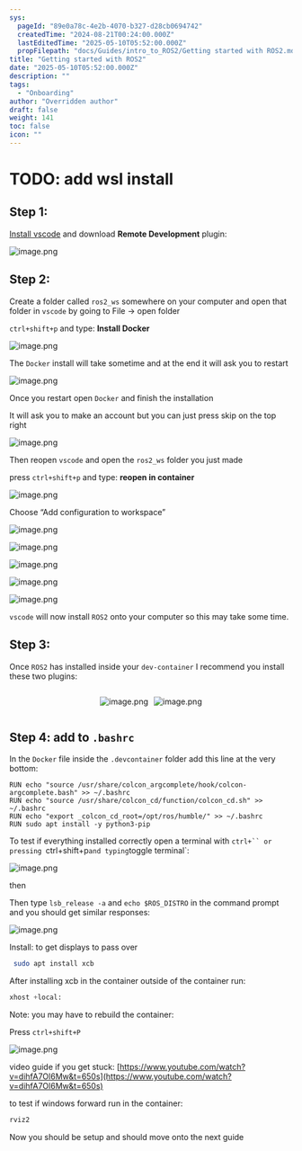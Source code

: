 ```yaml
---
sys:
  pageId: "89e0a78c-4e2b-4070-b327-d28cb0694742"
  createdTime: "2024-08-21T00:24:00.000Z"
  lastEditedTime: "2025-05-10T05:52:00.000Z"
  propFilepath: "docs/Guides/intro_to_ROS2/Getting started with ROS2.md"
title: "Getting started with ROS2"
date: "2025-05-10T05:52:00.000Z"
description: ""
tags:
  - "Onboarding"
author: "Overridden author"
draft: false
weight: 141
toc: false
icon: ""
---
```


# TODO: add wsl install

## Step 1:

[Install vscode](https://code.visualstudio.com/download) and download **Remote Development** plugin:

![image.png](https://prod-files-secure.s3.us-west-2.amazonaws.com/d518164a-d88e-44d1-a4ee-3adb3bd8bce0/efb52993-1881-4a40-b95e-6f020334f022/image.png?X-Amz-Algorithm=AWS4-HMAC-SHA256&X-Amz-Content-Sha256=UNSIGNED-PAYLOAD&X-Amz-Credential=ASIAZI2LB466YPGJ2HCM%2F20250518%2Fus-west-2%2Fs3%2Faws4_request&X-Amz-Date=20250518T210717Z&X-Amz-Expires=3600&X-Amz-Security-Token=IQoJb3JpZ2luX2VjEMT%2F%2F%2F%2F%2F%2F%2F%2F%2F%2FwEaCXVzLXdlc3QtMiJIMEYCIQD7NrjEJr2DWvqCsqpuFQhV2t1KPknL%2F7TCrKkD%2FvBs1AIhAMHYlBQo0T0OhtVYXuy7S%2B85U5adqhWSl8Vd5SEdqercKv8DCHwQABoMNjM3NDIzMTgzODA1IgxZntpeM1YucKbifnMq3ANecFfpzQxvw6vKp3Utwr4SS2mXuAU7v%2F9OlY7mxEeWNwmZaCPE07lglM3%2FOXXQXNvjOeCbTt%2BWyZk7yyYB6y%2BeWslFLM2cQNDrf3anIGssqqC1p1b%2BcmqkgDRp%2B6sRz6InOjihY79X76QXrFP3Tadd9NetyXKVNEbxh1lKFuEw8bQXN3%2FKHZK%2BIstXWtjk3hlWuXl9DTspEcmfIMg7TFXNJ7N2vM%2FsEb%2FZXU4bt67WBNPa%2B9DgRoqHawxOMcFG%2FB3JXDeg02yYt8MGUP2tiw%2BsqoL4wlPanRnurHYYZ4ryZPLVF5BAWHnaW4E27EZmdpPCG6NdNTQBuuBlDiVNEy3W8gX6emct4nB%2BAL9FhYk2ZvUzCfH1dWsUaC0fxdIz7xiS6zJUHnIpFdwr2HUGlQ9BW3BA%2FfZw8KZe9JiLSTTB76r4QkABksrgzbvyTVbKSofT7BHF6wUOADwD1DdmrEpYPEwsvm9OSrvO4HJIKX0ScbeJ9B3feFDRemHORwP3P03Ouve7GgKMyUrFGsKggM78z2mY1gkTY3DR4iGUt%2BTQDdEEVUqFJ5oKsZFp%2FOJLbDiW1dd0Vj1OF6nhhuQC96%2Bwji1zPZYvSIUXSRXgrMhNM8yhJdIXSM64pZ3lezDo56jBBjqkAVzWPrfMJ%2FcMfRbIy5KrJBgAN9Jyj3BIxwfnEfBwGjyuMiUp%2FAe469CkflnOxysExlBCiMvRn4isu69tfI5QB5Do8LdrEZu3wo73NFGQ%2Ft39yuT70S%2BEjf1DurFt%2FzNJPdA3ztWpO3dACqX39qAm7sDJi78OePMPOzUNPgWguNI3Apsvfj9qu7fr%2BdmuvrtefhfM4vScyrfA6vdahUhaYhIncohy&X-Amz-Signature=4cc64b0d9fb396ab09930cb4f08ad3eb81a408dd4dfda852e9d5aeeac3752d2c&X-Amz-SignedHeaders=host&x-id=GetObject)

## Step 2:

Create a folder called `ros2_ws` somewhere on your computer and open that folder in `vscode` by going to File → open folder 

`ctrl+shift+p` and type: **Install Docker**

![image.png](https://prod-files-secure.s3.us-west-2.amazonaws.com/d518164a-d88e-44d1-a4ee-3adb3bd8bce0/2269dc0e-1cd5-47ff-bceb-c04ad9b2eab0/image.png?X-Amz-Algorithm=AWS4-HMAC-SHA256&X-Amz-Content-Sha256=UNSIGNED-PAYLOAD&X-Amz-Credential=ASIAZI2LB466YPGJ2HCM%2F20250518%2Fus-west-2%2Fs3%2Faws4_request&X-Amz-Date=20250518T210717Z&X-Amz-Expires=3600&X-Amz-Security-Token=IQoJb3JpZ2luX2VjEMT%2F%2F%2F%2F%2F%2F%2F%2F%2F%2FwEaCXVzLXdlc3QtMiJIMEYCIQD7NrjEJr2DWvqCsqpuFQhV2t1KPknL%2F7TCrKkD%2FvBs1AIhAMHYlBQo0T0OhtVYXuy7S%2B85U5adqhWSl8Vd5SEdqercKv8DCHwQABoMNjM3NDIzMTgzODA1IgxZntpeM1YucKbifnMq3ANecFfpzQxvw6vKp3Utwr4SS2mXuAU7v%2F9OlY7mxEeWNwmZaCPE07lglM3%2FOXXQXNvjOeCbTt%2BWyZk7yyYB6y%2BeWslFLM2cQNDrf3anIGssqqC1p1b%2BcmqkgDRp%2B6sRz6InOjihY79X76QXrFP3Tadd9NetyXKVNEbxh1lKFuEw8bQXN3%2FKHZK%2BIstXWtjk3hlWuXl9DTspEcmfIMg7TFXNJ7N2vM%2FsEb%2FZXU4bt67WBNPa%2B9DgRoqHawxOMcFG%2FB3JXDeg02yYt8MGUP2tiw%2BsqoL4wlPanRnurHYYZ4ryZPLVF5BAWHnaW4E27EZmdpPCG6NdNTQBuuBlDiVNEy3W8gX6emct4nB%2BAL9FhYk2ZvUzCfH1dWsUaC0fxdIz7xiS6zJUHnIpFdwr2HUGlQ9BW3BA%2FfZw8KZe9JiLSTTB76r4QkABksrgzbvyTVbKSofT7BHF6wUOADwD1DdmrEpYPEwsvm9OSrvO4HJIKX0ScbeJ9B3feFDRemHORwP3P03Ouve7GgKMyUrFGsKggM78z2mY1gkTY3DR4iGUt%2BTQDdEEVUqFJ5oKsZFp%2FOJLbDiW1dd0Vj1OF6nhhuQC96%2Bwji1zPZYvSIUXSRXgrMhNM8yhJdIXSM64pZ3lezDo56jBBjqkAVzWPrfMJ%2FcMfRbIy5KrJBgAN9Jyj3BIxwfnEfBwGjyuMiUp%2FAe469CkflnOxysExlBCiMvRn4isu69tfI5QB5Do8LdrEZu3wo73NFGQ%2Ft39yuT70S%2BEjf1DurFt%2FzNJPdA3ztWpO3dACqX39qAm7sDJi78OePMPOzUNPgWguNI3Apsvfj9qu7fr%2BdmuvrtefhfM4vScyrfA6vdahUhaYhIncohy&X-Amz-Signature=fbac332643e1b4a565f0b511a15857bc36f3e20762bc9b0fcde7b91e2b0edfb9&X-Amz-SignedHeaders=host&x-id=GetObject)

The `Docker` install will take sometime and at the end it will ask you to restart

![image.png](https://prod-files-secure.s3.us-west-2.amazonaws.com/d518164a-d88e-44d1-a4ee-3adb3bd8bce0/ed233f78-be33-4b1f-b89c-9c346c0e961e/image.png?X-Amz-Algorithm=AWS4-HMAC-SHA256&X-Amz-Content-Sha256=UNSIGNED-PAYLOAD&X-Amz-Credential=ASIAZI2LB466YPGJ2HCM%2F20250518%2Fus-west-2%2Fs3%2Faws4_request&X-Amz-Date=20250518T210717Z&X-Amz-Expires=3600&X-Amz-Security-Token=IQoJb3JpZ2luX2VjEMT%2F%2F%2F%2F%2F%2F%2F%2F%2F%2FwEaCXVzLXdlc3QtMiJIMEYCIQD7NrjEJr2DWvqCsqpuFQhV2t1KPknL%2F7TCrKkD%2FvBs1AIhAMHYlBQo0T0OhtVYXuy7S%2B85U5adqhWSl8Vd5SEdqercKv8DCHwQABoMNjM3NDIzMTgzODA1IgxZntpeM1YucKbifnMq3ANecFfpzQxvw6vKp3Utwr4SS2mXuAU7v%2F9OlY7mxEeWNwmZaCPE07lglM3%2FOXXQXNvjOeCbTt%2BWyZk7yyYB6y%2BeWslFLM2cQNDrf3anIGssqqC1p1b%2BcmqkgDRp%2B6sRz6InOjihY79X76QXrFP3Tadd9NetyXKVNEbxh1lKFuEw8bQXN3%2FKHZK%2BIstXWtjk3hlWuXl9DTspEcmfIMg7TFXNJ7N2vM%2FsEb%2FZXU4bt67WBNPa%2B9DgRoqHawxOMcFG%2FB3JXDeg02yYt8MGUP2tiw%2BsqoL4wlPanRnurHYYZ4ryZPLVF5BAWHnaW4E27EZmdpPCG6NdNTQBuuBlDiVNEy3W8gX6emct4nB%2BAL9FhYk2ZvUzCfH1dWsUaC0fxdIz7xiS6zJUHnIpFdwr2HUGlQ9BW3BA%2FfZw8KZe9JiLSTTB76r4QkABksrgzbvyTVbKSofT7BHF6wUOADwD1DdmrEpYPEwsvm9OSrvO4HJIKX0ScbeJ9B3feFDRemHORwP3P03Ouve7GgKMyUrFGsKggM78z2mY1gkTY3DR4iGUt%2BTQDdEEVUqFJ5oKsZFp%2FOJLbDiW1dd0Vj1OF6nhhuQC96%2Bwji1zPZYvSIUXSRXgrMhNM8yhJdIXSM64pZ3lezDo56jBBjqkAVzWPrfMJ%2FcMfRbIy5KrJBgAN9Jyj3BIxwfnEfBwGjyuMiUp%2FAe469CkflnOxysExlBCiMvRn4isu69tfI5QB5Do8LdrEZu3wo73NFGQ%2Ft39yuT70S%2BEjf1DurFt%2FzNJPdA3ztWpO3dACqX39qAm7sDJi78OePMPOzUNPgWguNI3Apsvfj9qu7fr%2BdmuvrtefhfM4vScyrfA6vdahUhaYhIncohy&X-Amz-Signature=a0278c57f854965bc68f53979eff29ae8125f1039a0fa51e305bcd1239b64b9a&X-Amz-SignedHeaders=host&x-id=GetObject)

Once you restart open `Docker` and finish the installation

It will ask you to make an account but you can just press skip on the top right

![image.png](https://prod-files-secure.s3.us-west-2.amazonaws.com/d518164a-d88e-44d1-a4ee-3adb3bd8bce0/21010ad9-1659-4fd9-9f59-9932a09b2a3d/image.png?X-Amz-Algorithm=AWS4-HMAC-SHA256&X-Amz-Content-Sha256=UNSIGNED-PAYLOAD&X-Amz-Credential=ASIAZI2LB466YPGJ2HCM%2F20250518%2Fus-west-2%2Fs3%2Faws4_request&X-Amz-Date=20250518T210717Z&X-Amz-Expires=3600&X-Amz-Security-Token=IQoJb3JpZ2luX2VjEMT%2F%2F%2F%2F%2F%2F%2F%2F%2F%2FwEaCXVzLXdlc3QtMiJIMEYCIQD7NrjEJr2DWvqCsqpuFQhV2t1KPknL%2F7TCrKkD%2FvBs1AIhAMHYlBQo0T0OhtVYXuy7S%2B85U5adqhWSl8Vd5SEdqercKv8DCHwQABoMNjM3NDIzMTgzODA1IgxZntpeM1YucKbifnMq3ANecFfpzQxvw6vKp3Utwr4SS2mXuAU7v%2F9OlY7mxEeWNwmZaCPE07lglM3%2FOXXQXNvjOeCbTt%2BWyZk7yyYB6y%2BeWslFLM2cQNDrf3anIGssqqC1p1b%2BcmqkgDRp%2B6sRz6InOjihY79X76QXrFP3Tadd9NetyXKVNEbxh1lKFuEw8bQXN3%2FKHZK%2BIstXWtjk3hlWuXl9DTspEcmfIMg7TFXNJ7N2vM%2FsEb%2FZXU4bt67WBNPa%2B9DgRoqHawxOMcFG%2FB3JXDeg02yYt8MGUP2tiw%2BsqoL4wlPanRnurHYYZ4ryZPLVF5BAWHnaW4E27EZmdpPCG6NdNTQBuuBlDiVNEy3W8gX6emct4nB%2BAL9FhYk2ZvUzCfH1dWsUaC0fxdIz7xiS6zJUHnIpFdwr2HUGlQ9BW3BA%2FfZw8KZe9JiLSTTB76r4QkABksrgzbvyTVbKSofT7BHF6wUOADwD1DdmrEpYPEwsvm9OSrvO4HJIKX0ScbeJ9B3feFDRemHORwP3P03Ouve7GgKMyUrFGsKggM78z2mY1gkTY3DR4iGUt%2BTQDdEEVUqFJ5oKsZFp%2FOJLbDiW1dd0Vj1OF6nhhuQC96%2Bwji1zPZYvSIUXSRXgrMhNM8yhJdIXSM64pZ3lezDo56jBBjqkAVzWPrfMJ%2FcMfRbIy5KrJBgAN9Jyj3BIxwfnEfBwGjyuMiUp%2FAe469CkflnOxysExlBCiMvRn4isu69tfI5QB5Do8LdrEZu3wo73NFGQ%2Ft39yuT70S%2BEjf1DurFt%2FzNJPdA3ztWpO3dACqX39qAm7sDJi78OePMPOzUNPgWguNI3Apsvfj9qu7fr%2BdmuvrtefhfM4vScyrfA6vdahUhaYhIncohy&X-Amz-Signature=830876ddcdd184a2d75d3ee57e7049fb532057231c03bc2947a38e06a4d60904&X-Amz-SignedHeaders=host&x-id=GetObject)

Then reopen `vscode` and open the `ros2_ws` folder you just made

press `ctrl+shift+p` and type: **reopen in container**

![image.png](https://prod-files-secure.s3.us-west-2.amazonaws.com/d518164a-d88e-44d1-a4ee-3adb3bd8bce0/4e93b8c2-41ad-488c-8095-c74205196118/image.png?X-Amz-Algorithm=AWS4-HMAC-SHA256&X-Amz-Content-Sha256=UNSIGNED-PAYLOAD&X-Amz-Credential=ASIAZI2LB466YPGJ2HCM%2F20250518%2Fus-west-2%2Fs3%2Faws4_request&X-Amz-Date=20250518T210717Z&X-Amz-Expires=3600&X-Amz-Security-Token=IQoJb3JpZ2luX2VjEMT%2F%2F%2F%2F%2F%2F%2F%2F%2F%2FwEaCXVzLXdlc3QtMiJIMEYCIQD7NrjEJr2DWvqCsqpuFQhV2t1KPknL%2F7TCrKkD%2FvBs1AIhAMHYlBQo0T0OhtVYXuy7S%2B85U5adqhWSl8Vd5SEdqercKv8DCHwQABoMNjM3NDIzMTgzODA1IgxZntpeM1YucKbifnMq3ANecFfpzQxvw6vKp3Utwr4SS2mXuAU7v%2F9OlY7mxEeWNwmZaCPE07lglM3%2FOXXQXNvjOeCbTt%2BWyZk7yyYB6y%2BeWslFLM2cQNDrf3anIGssqqC1p1b%2BcmqkgDRp%2B6sRz6InOjihY79X76QXrFP3Tadd9NetyXKVNEbxh1lKFuEw8bQXN3%2FKHZK%2BIstXWtjk3hlWuXl9DTspEcmfIMg7TFXNJ7N2vM%2FsEb%2FZXU4bt67WBNPa%2B9DgRoqHawxOMcFG%2FB3JXDeg02yYt8MGUP2tiw%2BsqoL4wlPanRnurHYYZ4ryZPLVF5BAWHnaW4E27EZmdpPCG6NdNTQBuuBlDiVNEy3W8gX6emct4nB%2BAL9FhYk2ZvUzCfH1dWsUaC0fxdIz7xiS6zJUHnIpFdwr2HUGlQ9BW3BA%2FfZw8KZe9JiLSTTB76r4QkABksrgzbvyTVbKSofT7BHF6wUOADwD1DdmrEpYPEwsvm9OSrvO4HJIKX0ScbeJ9B3feFDRemHORwP3P03Ouve7GgKMyUrFGsKggM78z2mY1gkTY3DR4iGUt%2BTQDdEEVUqFJ5oKsZFp%2FOJLbDiW1dd0Vj1OF6nhhuQC96%2Bwji1zPZYvSIUXSRXgrMhNM8yhJdIXSM64pZ3lezDo56jBBjqkAVzWPrfMJ%2FcMfRbIy5KrJBgAN9Jyj3BIxwfnEfBwGjyuMiUp%2FAe469CkflnOxysExlBCiMvRn4isu69tfI5QB5Do8LdrEZu3wo73NFGQ%2Ft39yuT70S%2BEjf1DurFt%2FzNJPdA3ztWpO3dACqX39qAm7sDJi78OePMPOzUNPgWguNI3Apsvfj9qu7fr%2BdmuvrtefhfM4vScyrfA6vdahUhaYhIncohy&X-Amz-Signature=0b01af8fc248a4abc5ae1c30073057ef0bb35bf8e335b99d47f05d457dc1df50&X-Amz-SignedHeaders=host&x-id=GetObject)

Choose “Add configuration to workspace”

![image.png](https://prod-files-secure.s3.us-west-2.amazonaws.com/d518164a-d88e-44d1-a4ee-3adb3bd8bce0/9560b282-5060-4989-ba37-97e7b2c22476/image.png?X-Amz-Algorithm=AWS4-HMAC-SHA256&X-Amz-Content-Sha256=UNSIGNED-PAYLOAD&X-Amz-Credential=ASIAZI2LB466YPGJ2HCM%2F20250518%2Fus-west-2%2Fs3%2Faws4_request&X-Amz-Date=20250518T210717Z&X-Amz-Expires=3600&X-Amz-Security-Token=IQoJb3JpZ2luX2VjEMT%2F%2F%2F%2F%2F%2F%2F%2F%2F%2FwEaCXVzLXdlc3QtMiJIMEYCIQD7NrjEJr2DWvqCsqpuFQhV2t1KPknL%2F7TCrKkD%2FvBs1AIhAMHYlBQo0T0OhtVYXuy7S%2B85U5adqhWSl8Vd5SEdqercKv8DCHwQABoMNjM3NDIzMTgzODA1IgxZntpeM1YucKbifnMq3ANecFfpzQxvw6vKp3Utwr4SS2mXuAU7v%2F9OlY7mxEeWNwmZaCPE07lglM3%2FOXXQXNvjOeCbTt%2BWyZk7yyYB6y%2BeWslFLM2cQNDrf3anIGssqqC1p1b%2BcmqkgDRp%2B6sRz6InOjihY79X76QXrFP3Tadd9NetyXKVNEbxh1lKFuEw8bQXN3%2FKHZK%2BIstXWtjk3hlWuXl9DTspEcmfIMg7TFXNJ7N2vM%2FsEb%2FZXU4bt67WBNPa%2B9DgRoqHawxOMcFG%2FB3JXDeg02yYt8MGUP2tiw%2BsqoL4wlPanRnurHYYZ4ryZPLVF5BAWHnaW4E27EZmdpPCG6NdNTQBuuBlDiVNEy3W8gX6emct4nB%2BAL9FhYk2ZvUzCfH1dWsUaC0fxdIz7xiS6zJUHnIpFdwr2HUGlQ9BW3BA%2FfZw8KZe9JiLSTTB76r4QkABksrgzbvyTVbKSofT7BHF6wUOADwD1DdmrEpYPEwsvm9OSrvO4HJIKX0ScbeJ9B3feFDRemHORwP3P03Ouve7GgKMyUrFGsKggM78z2mY1gkTY3DR4iGUt%2BTQDdEEVUqFJ5oKsZFp%2FOJLbDiW1dd0Vj1OF6nhhuQC96%2Bwji1zPZYvSIUXSRXgrMhNM8yhJdIXSM64pZ3lezDo56jBBjqkAVzWPrfMJ%2FcMfRbIy5KrJBgAN9Jyj3BIxwfnEfBwGjyuMiUp%2FAe469CkflnOxysExlBCiMvRn4isu69tfI5QB5Do8LdrEZu3wo73NFGQ%2Ft39yuT70S%2BEjf1DurFt%2FzNJPdA3ztWpO3dACqX39qAm7sDJi78OePMPOzUNPgWguNI3Apsvfj9qu7fr%2BdmuvrtefhfM4vScyrfA6vdahUhaYhIncohy&X-Amz-Signature=f854b9c5e5cf892473fa2bf9d63813cef053b3836704dd674c783d52d3d771b4&X-Amz-SignedHeaders=host&x-id=GetObject)

![image.png](https://prod-files-secure.s3.us-west-2.amazonaws.com/d518164a-d88e-44d1-a4ee-3adb3bd8bce0/2ee63f81-886b-48e8-a553-dc6e5eac99e4/image.png?X-Amz-Algorithm=AWS4-HMAC-SHA256&X-Amz-Content-Sha256=UNSIGNED-PAYLOAD&X-Amz-Credential=ASIAZI2LB466YPGJ2HCM%2F20250518%2Fus-west-2%2Fs3%2Faws4_request&X-Amz-Date=20250518T210717Z&X-Amz-Expires=3600&X-Amz-Security-Token=IQoJb3JpZ2luX2VjEMT%2F%2F%2F%2F%2F%2F%2F%2F%2F%2FwEaCXVzLXdlc3QtMiJIMEYCIQD7NrjEJr2DWvqCsqpuFQhV2t1KPknL%2F7TCrKkD%2FvBs1AIhAMHYlBQo0T0OhtVYXuy7S%2B85U5adqhWSl8Vd5SEdqercKv8DCHwQABoMNjM3NDIzMTgzODA1IgxZntpeM1YucKbifnMq3ANecFfpzQxvw6vKp3Utwr4SS2mXuAU7v%2F9OlY7mxEeWNwmZaCPE07lglM3%2FOXXQXNvjOeCbTt%2BWyZk7yyYB6y%2BeWslFLM2cQNDrf3anIGssqqC1p1b%2BcmqkgDRp%2B6sRz6InOjihY79X76QXrFP3Tadd9NetyXKVNEbxh1lKFuEw8bQXN3%2FKHZK%2BIstXWtjk3hlWuXl9DTspEcmfIMg7TFXNJ7N2vM%2FsEb%2FZXU4bt67WBNPa%2B9DgRoqHawxOMcFG%2FB3JXDeg02yYt8MGUP2tiw%2BsqoL4wlPanRnurHYYZ4ryZPLVF5BAWHnaW4E27EZmdpPCG6NdNTQBuuBlDiVNEy3W8gX6emct4nB%2BAL9FhYk2ZvUzCfH1dWsUaC0fxdIz7xiS6zJUHnIpFdwr2HUGlQ9BW3BA%2FfZw8KZe9JiLSTTB76r4QkABksrgzbvyTVbKSofT7BHF6wUOADwD1DdmrEpYPEwsvm9OSrvO4HJIKX0ScbeJ9B3feFDRemHORwP3P03Ouve7GgKMyUrFGsKggM78z2mY1gkTY3DR4iGUt%2BTQDdEEVUqFJ5oKsZFp%2FOJLbDiW1dd0Vj1OF6nhhuQC96%2Bwji1zPZYvSIUXSRXgrMhNM8yhJdIXSM64pZ3lezDo56jBBjqkAVzWPrfMJ%2FcMfRbIy5KrJBgAN9Jyj3BIxwfnEfBwGjyuMiUp%2FAe469CkflnOxysExlBCiMvRn4isu69tfI5QB5Do8LdrEZu3wo73NFGQ%2Ft39yuT70S%2BEjf1DurFt%2FzNJPdA3ztWpO3dACqX39qAm7sDJi78OePMPOzUNPgWguNI3Apsvfj9qu7fr%2BdmuvrtefhfM4vScyrfA6vdahUhaYhIncohy&X-Amz-Signature=0d09f49630da3912ed9f1cb50b6df6c2e79a5819aa7ae5f5152a6c6cd78711da&X-Amz-SignedHeaders=host&x-id=GetObject)

![image.png](https://prod-files-secure.s3.us-west-2.amazonaws.com/d518164a-d88e-44d1-a4ee-3adb3bd8bce0/ae1580b2-b048-407e-aed9-b584224a7a04/image.png?X-Amz-Algorithm=AWS4-HMAC-SHA256&X-Amz-Content-Sha256=UNSIGNED-PAYLOAD&X-Amz-Credential=ASIAZI2LB466YPGJ2HCM%2F20250518%2Fus-west-2%2Fs3%2Faws4_request&X-Amz-Date=20250518T210717Z&X-Amz-Expires=3600&X-Amz-Security-Token=IQoJb3JpZ2luX2VjEMT%2F%2F%2F%2F%2F%2F%2F%2F%2F%2FwEaCXVzLXdlc3QtMiJIMEYCIQD7NrjEJr2DWvqCsqpuFQhV2t1KPknL%2F7TCrKkD%2FvBs1AIhAMHYlBQo0T0OhtVYXuy7S%2B85U5adqhWSl8Vd5SEdqercKv8DCHwQABoMNjM3NDIzMTgzODA1IgxZntpeM1YucKbifnMq3ANecFfpzQxvw6vKp3Utwr4SS2mXuAU7v%2F9OlY7mxEeWNwmZaCPE07lglM3%2FOXXQXNvjOeCbTt%2BWyZk7yyYB6y%2BeWslFLM2cQNDrf3anIGssqqC1p1b%2BcmqkgDRp%2B6sRz6InOjihY79X76QXrFP3Tadd9NetyXKVNEbxh1lKFuEw8bQXN3%2FKHZK%2BIstXWtjk3hlWuXl9DTspEcmfIMg7TFXNJ7N2vM%2FsEb%2FZXU4bt67WBNPa%2B9DgRoqHawxOMcFG%2FB3JXDeg02yYt8MGUP2tiw%2BsqoL4wlPanRnurHYYZ4ryZPLVF5BAWHnaW4E27EZmdpPCG6NdNTQBuuBlDiVNEy3W8gX6emct4nB%2BAL9FhYk2ZvUzCfH1dWsUaC0fxdIz7xiS6zJUHnIpFdwr2HUGlQ9BW3BA%2FfZw8KZe9JiLSTTB76r4QkABksrgzbvyTVbKSofT7BHF6wUOADwD1DdmrEpYPEwsvm9OSrvO4HJIKX0ScbeJ9B3feFDRemHORwP3P03Ouve7GgKMyUrFGsKggM78z2mY1gkTY3DR4iGUt%2BTQDdEEVUqFJ5oKsZFp%2FOJLbDiW1dd0Vj1OF6nhhuQC96%2Bwji1zPZYvSIUXSRXgrMhNM8yhJdIXSM64pZ3lezDo56jBBjqkAVzWPrfMJ%2FcMfRbIy5KrJBgAN9Jyj3BIxwfnEfBwGjyuMiUp%2FAe469CkflnOxysExlBCiMvRn4isu69tfI5QB5Do8LdrEZu3wo73NFGQ%2Ft39yuT70S%2BEjf1DurFt%2FzNJPdA3ztWpO3dACqX39qAm7sDJi78OePMPOzUNPgWguNI3Apsvfj9qu7fr%2BdmuvrtefhfM4vScyrfA6vdahUhaYhIncohy&X-Amz-Signature=ac38370af3fd5623b0c0fee1cefaa8a97eff1633064246d67143feeffcc7ad8f&X-Amz-SignedHeaders=host&x-id=GetObject)

![image.png](https://prod-files-secure.s3.us-west-2.amazonaws.com/d518164a-d88e-44d1-a4ee-3adb3bd8bce0/53255b28-f75e-430f-b9e3-c0ac8577e42b/image.png?X-Amz-Algorithm=AWS4-HMAC-SHA256&X-Amz-Content-Sha256=UNSIGNED-PAYLOAD&X-Amz-Credential=ASIAZI2LB466YPGJ2HCM%2F20250518%2Fus-west-2%2Fs3%2Faws4_request&X-Amz-Date=20250518T210717Z&X-Amz-Expires=3600&X-Amz-Security-Token=IQoJb3JpZ2luX2VjEMT%2F%2F%2F%2F%2F%2F%2F%2F%2F%2FwEaCXVzLXdlc3QtMiJIMEYCIQD7NrjEJr2DWvqCsqpuFQhV2t1KPknL%2F7TCrKkD%2FvBs1AIhAMHYlBQo0T0OhtVYXuy7S%2B85U5adqhWSl8Vd5SEdqercKv8DCHwQABoMNjM3NDIzMTgzODA1IgxZntpeM1YucKbifnMq3ANecFfpzQxvw6vKp3Utwr4SS2mXuAU7v%2F9OlY7mxEeWNwmZaCPE07lglM3%2FOXXQXNvjOeCbTt%2BWyZk7yyYB6y%2BeWslFLM2cQNDrf3anIGssqqC1p1b%2BcmqkgDRp%2B6sRz6InOjihY79X76QXrFP3Tadd9NetyXKVNEbxh1lKFuEw8bQXN3%2FKHZK%2BIstXWtjk3hlWuXl9DTspEcmfIMg7TFXNJ7N2vM%2FsEb%2FZXU4bt67WBNPa%2B9DgRoqHawxOMcFG%2FB3JXDeg02yYt8MGUP2tiw%2BsqoL4wlPanRnurHYYZ4ryZPLVF5BAWHnaW4E27EZmdpPCG6NdNTQBuuBlDiVNEy3W8gX6emct4nB%2BAL9FhYk2ZvUzCfH1dWsUaC0fxdIz7xiS6zJUHnIpFdwr2HUGlQ9BW3BA%2FfZw8KZe9JiLSTTB76r4QkABksrgzbvyTVbKSofT7BHF6wUOADwD1DdmrEpYPEwsvm9OSrvO4HJIKX0ScbeJ9B3feFDRemHORwP3P03Ouve7GgKMyUrFGsKggM78z2mY1gkTY3DR4iGUt%2BTQDdEEVUqFJ5oKsZFp%2FOJLbDiW1dd0Vj1OF6nhhuQC96%2Bwji1zPZYvSIUXSRXgrMhNM8yhJdIXSM64pZ3lezDo56jBBjqkAVzWPrfMJ%2FcMfRbIy5KrJBgAN9Jyj3BIxwfnEfBwGjyuMiUp%2FAe469CkflnOxysExlBCiMvRn4isu69tfI5QB5Do8LdrEZu3wo73NFGQ%2Ft39yuT70S%2BEjf1DurFt%2FzNJPdA3ztWpO3dACqX39qAm7sDJi78OePMPOzUNPgWguNI3Apsvfj9qu7fr%2BdmuvrtefhfM4vScyrfA6vdahUhaYhIncohy&X-Amz-Signature=7d26630949576288430314b156d7930e7cc419a8e456f36bee2c45a6fd708a72&X-Amz-SignedHeaders=host&x-id=GetObject)

![image.png](https://prod-files-secure.s3.us-west-2.amazonaws.com/d518164a-d88e-44d1-a4ee-3adb3bd8bce0/7c562767-5af9-4ffb-97d1-327bcdf4ee00/image.png?X-Amz-Algorithm=AWS4-HMAC-SHA256&X-Amz-Content-Sha256=UNSIGNED-PAYLOAD&X-Amz-Credential=ASIAZI2LB466YPGJ2HCM%2F20250518%2Fus-west-2%2Fs3%2Faws4_request&X-Amz-Date=20250518T210717Z&X-Amz-Expires=3600&X-Amz-Security-Token=IQoJb3JpZ2luX2VjEMT%2F%2F%2F%2F%2F%2F%2F%2F%2F%2FwEaCXVzLXdlc3QtMiJIMEYCIQD7NrjEJr2DWvqCsqpuFQhV2t1KPknL%2F7TCrKkD%2FvBs1AIhAMHYlBQo0T0OhtVYXuy7S%2B85U5adqhWSl8Vd5SEdqercKv8DCHwQABoMNjM3NDIzMTgzODA1IgxZntpeM1YucKbifnMq3ANecFfpzQxvw6vKp3Utwr4SS2mXuAU7v%2F9OlY7mxEeWNwmZaCPE07lglM3%2FOXXQXNvjOeCbTt%2BWyZk7yyYB6y%2BeWslFLM2cQNDrf3anIGssqqC1p1b%2BcmqkgDRp%2B6sRz6InOjihY79X76QXrFP3Tadd9NetyXKVNEbxh1lKFuEw8bQXN3%2FKHZK%2BIstXWtjk3hlWuXl9DTspEcmfIMg7TFXNJ7N2vM%2FsEb%2FZXU4bt67WBNPa%2B9DgRoqHawxOMcFG%2FB3JXDeg02yYt8MGUP2tiw%2BsqoL4wlPanRnurHYYZ4ryZPLVF5BAWHnaW4E27EZmdpPCG6NdNTQBuuBlDiVNEy3W8gX6emct4nB%2BAL9FhYk2ZvUzCfH1dWsUaC0fxdIz7xiS6zJUHnIpFdwr2HUGlQ9BW3BA%2FfZw8KZe9JiLSTTB76r4QkABksrgzbvyTVbKSofT7BHF6wUOADwD1DdmrEpYPEwsvm9OSrvO4HJIKX0ScbeJ9B3feFDRemHORwP3P03Ouve7GgKMyUrFGsKggM78z2mY1gkTY3DR4iGUt%2BTQDdEEVUqFJ5oKsZFp%2FOJLbDiW1dd0Vj1OF6nhhuQC96%2Bwji1zPZYvSIUXSRXgrMhNM8yhJdIXSM64pZ3lezDo56jBBjqkAVzWPrfMJ%2FcMfRbIy5KrJBgAN9Jyj3BIxwfnEfBwGjyuMiUp%2FAe469CkflnOxysExlBCiMvRn4isu69tfI5QB5Do8LdrEZu3wo73NFGQ%2Ft39yuT70S%2BEjf1DurFt%2FzNJPdA3ztWpO3dACqX39qAm7sDJi78OePMPOzUNPgWguNI3Apsvfj9qu7fr%2BdmuvrtefhfM4vScyrfA6vdahUhaYhIncohy&X-Amz-Signature=e431194ea2da28832fbd18a1e7c73264c24b169de4d1ae1453168c140179b5ec&X-Amz-SignedHeaders=host&x-id=GetObject)

`vscode` will now install `ROS2` onto your computer so this may take some time.

## Step 3:

Once `ROS2` has installed inside your `dev-container` I recommend you install these two plugins:

<div style="display: flex;flex-direction: row; column-gap:10px; max-width: 630px;justify-content: center;">
<div>

![image.png](https://prod-files-secure.s3.us-west-2.amazonaws.com/d518164a-d88e-44d1-a4ee-3adb3bd8bce0/3fc3d550-5a54-4ba1-ba6b-faa01cdb7369/image.png?X-Amz-Algorithm=AWS4-HMAC-SHA256&X-Amz-Content-Sha256=UNSIGNED-PAYLOAD&X-Amz-Credential=ASIAZI2LB466XHEQY5IK%2F20250518%2Fus-west-2%2Fs3%2Faws4_request&X-Amz-Date=20250518T210719Z&X-Amz-Expires=3600&X-Amz-Security-Token=IQoJb3JpZ2luX2VjEMT%2F%2F%2F%2F%2F%2F%2F%2F%2F%2FwEaCXVzLXdlc3QtMiJGMEQCIHvsNLuq5Xn8ZoXQSpHebxwkAjkEFWvwuPnVmG6pL1YyAiBoTMnQBfTUaYryiI4S%2FHT%2Fbz1SH0ksdnIuKlR4KZrNEir%2FAwh8EAAaDDYzNzQyMzE4MzgwNSIM60vivSei9W6p%2FIGPKtwD9UqgTJogvSBKXw3expGUKoPl5Ob7JA7iqKnFrj89iElBBJQ%2FUxYI8WURwqh6kexHMLgD3Ch0WCZ2Am0kUkbBL28LhVzhDf0lze601HW%2BfX%2Bz2MIM4SGxAwv6LJgswzy2tnkBAyPHpNlQTlNAYFR2LB9Kc%2BnTYiBpw%2FAIcGxYR6Bk7eC1MJaS4eaH1uzIALQadKQiAt8adq7sYeSvJarOjVDPjczd%2BriGdvomDSTvJmDkHX8ih5n88Jo8TH61%2F5aFfQSccxr%2FtwAvsdBBRibAjbfeLEblW4CgZ3L5H9ZypNK1rA1dMhdAdMoiNpvRC6WC8dgTOr7EXRsWtnijEqSR2fdOMW9BEr8sIjwlg00vMEMEfKLYy9d%2FjPW7URWGsbrRcg6gIFjU9D%2BFWwstwJ17o%2BtUhnnec4R7UA01DvxTlFTxXxsP3Fl46V%2B4P7H0qolgRJWybFlgLDOcJnyudfsWjWA%2Fh12lsoQ82MJ4qisER9UIKkIeMwKrFslqCfpj5DcSyNs0QblKAWZtGK4uySXIke3zWXIYr%2Fr0VRrCk9f%2BWqeuChCBOeGC0C4%2BD5ZXITWq5RanAbs1MWTQVXlR6FIz%2BNO9Tb8v6Rmh74%2FzHYrVO116pvX0xmE3XmptohUwueeowQY6pgE8ahSKEPDySRfS0wn6MSt5ys1xFRCphHZWvRFqcOxGywxmVWN3JB72cayr2crpjpE3DiDAHG7q64mfBmaJINFm0%2BwXK56ylyWkscFOOwy2kv1tRIaTlM%2BFQKJXZMbhR83hl8SA5AN7WrTO6rJCcfHSW0MQAwZHgRMFK%2BRQDMUPMh6wXMInfygdp9R107h6dVz6U8NXUI0TjX2zi9i58OF9wvU4CNrX&X-Amz-Signature=77105a52dd310886819a40883aed120dfc5814453c119e0cce1e6019a81e4ef2&X-Amz-SignedHeaders=host&x-id=GetObject)

</div>
<div>

![image.png](https://prod-files-secure.s3.us-west-2.amazonaws.com/d518164a-d88e-44d1-a4ee-3adb3bd8bce0/d994cc66-13c2-4093-a5a3-f84cf4601a82/image.png?X-Amz-Algorithm=AWS4-HMAC-SHA256&X-Amz-Content-Sha256=UNSIGNED-PAYLOAD&X-Amz-Credential=ASIAZI2LB466W3IDAYU5%2F20250518%2Fus-west-2%2Fs3%2Faws4_request&X-Amz-Date=20250518T210720Z&X-Amz-Expires=3600&X-Amz-Security-Token=IQoJb3JpZ2luX2VjEMT%2F%2F%2F%2F%2F%2F%2F%2F%2F%2FwEaCXVzLXdlc3QtMiJHMEUCIQC%2FFAMj6huVonBmeuTN4rW2dqj%2BD6XQ08CUU4locLzGiAIgPkUCtLqHA4P15y0Yzmt5coRdnbX9krQwUspsIHxau9Iq%2FwMIfBAAGgw2Mzc0MjMxODM4MDUiDO3Ik4pqNSbcBlp%2BECrcAz4eXskrVlbXIOr22HCO98tWXPp7IcRUB5fURoCnty6LZtdhe4BO03XRW0uG4M0uccmgPw8q7Rlv%2F2ayKEwghKF19vs1vopFm9RUL357%2FnSm7zvx4P88%2FEwd%2BDlh2c3gBQ5w%2Bf%2BjeoHf17n3%2FOeXZCUKAIbcyBz5VIy%2B6rc%2FXW0VL6mfROIcgl2zYxtM6lujsAwiOBmVVvYa5JsAVmAdK2FfaAvEBto3mK7HTAdT4hLfMCLXs3dNLaIpWPDhNjTZOTzCcrHRxrv9pIvZskeYS83Y38lVeqs0%2BbEtfzl%2BI0w7QvOsecKSodGHQod3QPgcoVxTlPcUxgoJ4wC0ZFMRIvhdvNOtSej4Ylri3Ufr5Sey8Zx0Qq2%2BVmvdmV4NgLb2QSthsMK9firQN9zlLZ2g52ibRWzMBLPRu1Vgdmi8Kx3rQPBi%2Fs2ae6tkoRaSzurYhL2FIVlntQqDnMGZ8OAm5%2FLFtPg4eAvQBT%2FdZGg8KI7AbMQIaAa6x3g27axFqXAsFrci5n5W2hKJoE8yQ8Ok8%2BfaPQjIMT0nC8dAEYd8ma2w%2FL3tGTXdOqmnI1gZZoAyfeo4ZfAGW6UqL23D74q4iKvmMXWqaFZ6uYDzrlXz9q5gU5kH6zvGBnubHboKMOPmqMEGOqUBpseYH5DgXo8L9gE%2FehpHQrqPH2ifkXK%2BBx7yNFOG1yrTmMNdjesiJCHfHnXNzpLrvplKoYfpBfYeYMTX%2B63ODZNz46cZoh1oqc58wZbO1NgioSdtI7L32%2FbCO%2Fm%2BF3KQ%2FUXfBZenYByd1rzHb9FbBq%2BxSfjdI7H3Bib4iyJcWcGP8uREEVXP5LT3NBBTo1GisggGI8QmE0tQ%2BAmbC7EtUKaDnkt%2F&X-Amz-Signature=eaed6c30e39234819f0c0e3e609e55471d1908f7515d82c62ff273999281ba2e&X-Amz-SignedHeaders=host&x-id=GetObject)

</div>
</div>

## Step 4: add to `.bashrc`

In the `Docker` file inside the `.devcontainer` folder add this line at the very bottom: 

```docker
RUN echo "source /usr/share/colcon_argcomplete/hook/colcon-argcomplete.bash" >> ~/.bashrc
RUN echo "source /usr/share/colcon_cd/function/colcon_cd.sh" >> ~/.bashrc
RUN echo "export _colcon_cd_root=/opt/ros/humble/" >> ~/.bashrc
RUN sudo apt install -y python3-pip 
```

To test if everything installed correctly open a terminal with `ctrl+`` or pressing `ctrl+shift+p` and typing `toggle terminal`:

![image.png](https://prod-files-secure.s3.us-west-2.amazonaws.com/d518164a-d88e-44d1-a4ee-3adb3bd8bce0/6a4943d8-b04e-4c02-9a58-775f3384d1a5/image.png?X-Amz-Algorithm=AWS4-HMAC-SHA256&X-Amz-Content-Sha256=UNSIGNED-PAYLOAD&X-Amz-Credential=ASIAZI2LB466YPGJ2HCM%2F20250518%2Fus-west-2%2Fs3%2Faws4_request&X-Amz-Date=20250518T210717Z&X-Amz-Expires=3600&X-Amz-Security-Token=IQoJb3JpZ2luX2VjEMT%2F%2F%2F%2F%2F%2F%2F%2F%2F%2FwEaCXVzLXdlc3QtMiJIMEYCIQD7NrjEJr2DWvqCsqpuFQhV2t1KPknL%2F7TCrKkD%2FvBs1AIhAMHYlBQo0T0OhtVYXuy7S%2B85U5adqhWSl8Vd5SEdqercKv8DCHwQABoMNjM3NDIzMTgzODA1IgxZntpeM1YucKbifnMq3ANecFfpzQxvw6vKp3Utwr4SS2mXuAU7v%2F9OlY7mxEeWNwmZaCPE07lglM3%2FOXXQXNvjOeCbTt%2BWyZk7yyYB6y%2BeWslFLM2cQNDrf3anIGssqqC1p1b%2BcmqkgDRp%2B6sRz6InOjihY79X76QXrFP3Tadd9NetyXKVNEbxh1lKFuEw8bQXN3%2FKHZK%2BIstXWtjk3hlWuXl9DTspEcmfIMg7TFXNJ7N2vM%2FsEb%2FZXU4bt67WBNPa%2B9DgRoqHawxOMcFG%2FB3JXDeg02yYt8MGUP2tiw%2BsqoL4wlPanRnurHYYZ4ryZPLVF5BAWHnaW4E27EZmdpPCG6NdNTQBuuBlDiVNEy3W8gX6emct4nB%2BAL9FhYk2ZvUzCfH1dWsUaC0fxdIz7xiS6zJUHnIpFdwr2HUGlQ9BW3BA%2FfZw8KZe9JiLSTTB76r4QkABksrgzbvyTVbKSofT7BHF6wUOADwD1DdmrEpYPEwsvm9OSrvO4HJIKX0ScbeJ9B3feFDRemHORwP3P03Ouve7GgKMyUrFGsKggM78z2mY1gkTY3DR4iGUt%2BTQDdEEVUqFJ5oKsZFp%2FOJLbDiW1dd0Vj1OF6nhhuQC96%2Bwji1zPZYvSIUXSRXgrMhNM8yhJdIXSM64pZ3lezDo56jBBjqkAVzWPrfMJ%2FcMfRbIy5KrJBgAN9Jyj3BIxwfnEfBwGjyuMiUp%2FAe469CkflnOxysExlBCiMvRn4isu69tfI5QB5Do8LdrEZu3wo73NFGQ%2Ft39yuT70S%2BEjf1DurFt%2FzNJPdA3ztWpO3dACqX39qAm7sDJi78OePMPOzUNPgWguNI3Apsvfj9qu7fr%2BdmuvrtefhfM4vScyrfA6vdahUhaYhIncohy&X-Amz-Signature=88039cbf021b65cefbed59a6fbe0abc7623c6945f58f39acead8a63f1b4ce0ac&X-Amz-SignedHeaders=host&x-id=GetObject)

then 

Then type `lsb_release -a` and `echo $ROS_DISTRO` in the command prompt and you should get similar responses:

![image.png](https://prod-files-secure.s3.us-west-2.amazonaws.com/d518164a-d88e-44d1-a4ee-3adb3bd8bce0/3e635dec-a805-4e85-8b9e-d000e5b71a4e/image.png?X-Amz-Algorithm=AWS4-HMAC-SHA256&X-Amz-Content-Sha256=UNSIGNED-PAYLOAD&X-Amz-Credential=ASIAZI2LB466YPGJ2HCM%2F20250518%2Fus-west-2%2Fs3%2Faws4_request&X-Amz-Date=20250518T210717Z&X-Amz-Expires=3600&X-Amz-Security-Token=IQoJb3JpZ2luX2VjEMT%2F%2F%2F%2F%2F%2F%2F%2F%2F%2FwEaCXVzLXdlc3QtMiJIMEYCIQD7NrjEJr2DWvqCsqpuFQhV2t1KPknL%2F7TCrKkD%2FvBs1AIhAMHYlBQo0T0OhtVYXuy7S%2B85U5adqhWSl8Vd5SEdqercKv8DCHwQABoMNjM3NDIzMTgzODA1IgxZntpeM1YucKbifnMq3ANecFfpzQxvw6vKp3Utwr4SS2mXuAU7v%2F9OlY7mxEeWNwmZaCPE07lglM3%2FOXXQXNvjOeCbTt%2BWyZk7yyYB6y%2BeWslFLM2cQNDrf3anIGssqqC1p1b%2BcmqkgDRp%2B6sRz6InOjihY79X76QXrFP3Tadd9NetyXKVNEbxh1lKFuEw8bQXN3%2FKHZK%2BIstXWtjk3hlWuXl9DTspEcmfIMg7TFXNJ7N2vM%2FsEb%2FZXU4bt67WBNPa%2B9DgRoqHawxOMcFG%2FB3JXDeg02yYt8MGUP2tiw%2BsqoL4wlPanRnurHYYZ4ryZPLVF5BAWHnaW4E27EZmdpPCG6NdNTQBuuBlDiVNEy3W8gX6emct4nB%2BAL9FhYk2ZvUzCfH1dWsUaC0fxdIz7xiS6zJUHnIpFdwr2HUGlQ9BW3BA%2FfZw8KZe9JiLSTTB76r4QkABksrgzbvyTVbKSofT7BHF6wUOADwD1DdmrEpYPEwsvm9OSrvO4HJIKX0ScbeJ9B3feFDRemHORwP3P03Ouve7GgKMyUrFGsKggM78z2mY1gkTY3DR4iGUt%2BTQDdEEVUqFJ5oKsZFp%2FOJLbDiW1dd0Vj1OF6nhhuQC96%2Bwji1zPZYvSIUXSRXgrMhNM8yhJdIXSM64pZ3lezDo56jBBjqkAVzWPrfMJ%2FcMfRbIy5KrJBgAN9Jyj3BIxwfnEfBwGjyuMiUp%2FAe469CkflnOxysExlBCiMvRn4isu69tfI5QB5Do8LdrEZu3wo73NFGQ%2Ft39yuT70S%2BEjf1DurFt%2FzNJPdA3ztWpO3dACqX39qAm7sDJi78OePMPOzUNPgWguNI3Apsvfj9qu7fr%2BdmuvrtefhfM4vScyrfA6vdahUhaYhIncohy&X-Amz-Signature=435007c5d5288fa7ad50b233c4f454e3ab4d16248824e15bd2bee50f4424ff95&X-Amz-SignedHeaders=host&x-id=GetObject)

Install:  to get displays to pass over

```bash
 sudo apt install xcb
```

After installing xcb in the container outside of the container run:

```python
xhost +local:
```

Note: you may have to rebuild the container:

Press `ctrl+shift+P`

![image.png](https://prod-files-secure.s3.us-west-2.amazonaws.com/d518164a-d88e-44d1-a4ee-3adb3bd8bce0/6c2be660-2618-4c38-9c26-53554f7a0b7b/image.png?X-Amz-Algorithm=AWS4-HMAC-SHA256&X-Amz-Content-Sha256=UNSIGNED-PAYLOAD&X-Amz-Credential=ASIAZI2LB466YPGJ2HCM%2F20250518%2Fus-west-2%2Fs3%2Faws4_request&X-Amz-Date=20250518T210717Z&X-Amz-Expires=3600&X-Amz-Security-Token=IQoJb3JpZ2luX2VjEMT%2F%2F%2F%2F%2F%2F%2F%2F%2F%2FwEaCXVzLXdlc3QtMiJIMEYCIQD7NrjEJr2DWvqCsqpuFQhV2t1KPknL%2F7TCrKkD%2FvBs1AIhAMHYlBQo0T0OhtVYXuy7S%2B85U5adqhWSl8Vd5SEdqercKv8DCHwQABoMNjM3NDIzMTgzODA1IgxZntpeM1YucKbifnMq3ANecFfpzQxvw6vKp3Utwr4SS2mXuAU7v%2F9OlY7mxEeWNwmZaCPE07lglM3%2FOXXQXNvjOeCbTt%2BWyZk7yyYB6y%2BeWslFLM2cQNDrf3anIGssqqC1p1b%2BcmqkgDRp%2B6sRz6InOjihY79X76QXrFP3Tadd9NetyXKVNEbxh1lKFuEw8bQXN3%2FKHZK%2BIstXWtjk3hlWuXl9DTspEcmfIMg7TFXNJ7N2vM%2FsEb%2FZXU4bt67WBNPa%2B9DgRoqHawxOMcFG%2FB3JXDeg02yYt8MGUP2tiw%2BsqoL4wlPanRnurHYYZ4ryZPLVF5BAWHnaW4E27EZmdpPCG6NdNTQBuuBlDiVNEy3W8gX6emct4nB%2BAL9FhYk2ZvUzCfH1dWsUaC0fxdIz7xiS6zJUHnIpFdwr2HUGlQ9BW3BA%2FfZw8KZe9JiLSTTB76r4QkABksrgzbvyTVbKSofT7BHF6wUOADwD1DdmrEpYPEwsvm9OSrvO4HJIKX0ScbeJ9B3feFDRemHORwP3P03Ouve7GgKMyUrFGsKggM78z2mY1gkTY3DR4iGUt%2BTQDdEEVUqFJ5oKsZFp%2FOJLbDiW1dd0Vj1OF6nhhuQC96%2Bwji1zPZYvSIUXSRXgrMhNM8yhJdIXSM64pZ3lezDo56jBBjqkAVzWPrfMJ%2FcMfRbIy5KrJBgAN9Jyj3BIxwfnEfBwGjyuMiUp%2FAe469CkflnOxysExlBCiMvRn4isu69tfI5QB5Do8LdrEZu3wo73NFGQ%2Ft39yuT70S%2BEjf1DurFt%2FzNJPdA3ztWpO3dACqX39qAm7sDJi78OePMPOzUNPgWguNI3Apsvfj9qu7fr%2BdmuvrtefhfM4vScyrfA6vdahUhaYhIncohy&X-Amz-Signature=1c01865faf0a3d3c983001704d2298dcaf90c161752bcb80359eabc92041e239&X-Amz-SignedHeaders=host&x-id=GetObject)

video guide if you get stuck: [https://www.youtube.com/watch?v=dihfA7Ol6Mw&t=650s](https://www.youtube.com/watch?v=dihfA7Ol6Mw&t=650s)

to test if windows forward run in the container:

```bash
rviz2
```

Now you should be setup and should move onto the next guide 
